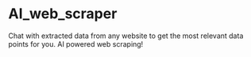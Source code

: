 # AI_web_scraper
Chat with extracted data from any website to get the most relevant data points for you. AI powered web scraping!
